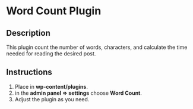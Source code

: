 # Word Count Plugin

## Description
This plugin count the number of words, characters, and calculate the time needed for reading the desired post.

## Instructions

 1. Place in **wp-content/plugins**.
 2. in the **admin panel => settings** choose **Word Count**.
 3. Adjust the plugin as you need.
